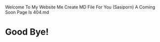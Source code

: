Welcome To My Website
Me Create MD File For You (Sasiporn)
A Coming Soon Page Is 404.md
# Good Bye!
